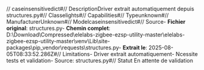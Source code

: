 // caseinsensitivedict#// DescriptionDriver extrait automatiquement depuis structures.py#// Classelights#// Capabilities#// Typeunknown#// ManufacturerUnknown#// Modelcaseinsensitivedict#// Source- **Fichier original**: structures.py- **Chemin complet**: D:\Download\Compressed\elelabs-zigbee-ezsp-utility-master\elelabs-zigbee-ezsp-utility-master\venv\Lib\site-packages\pip\_vendor\requests\structures.py- **Extrait le**: 2025-08-05T08:33:52.286Z#// Limitations- Driver extrait automatiquement- Ncessite tests et validation- Source: structures.py#// Statut En attente de validation